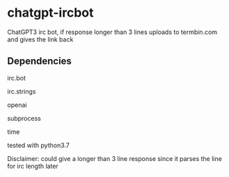 # chatgpt-ircbot
ChatGPT3 irc bot, if response longer than 3 lines uploads to termbin.com and gives the link back

Dependencies
------------
irc.bot

irc.strings

openai

subprocess

time

tested with python3.7

Disclaimer: could give a longer than 3 line response since it parses the line for irc length later
